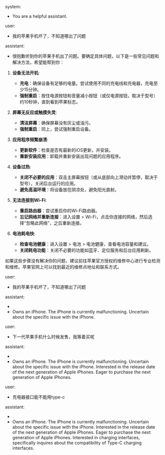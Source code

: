 system: 
- You are a helpful assistant. 

user: 
- 我的苹果手机坏了，不知道哪出了问题 

assistant: 
- 很抱歉听到你的苹果手机出了问题。要确定具体问题，以下是一些常见问题和解决方法，希望能帮到你：

1. **设备无法开机**:
   - **充电**：确保设备有足够的电量。尝试使用不同的充电线和充电器，充电至少15分钟。
   - **强制重启**：按住电源按钮和音量减小按钮（或仅电源按钮，取决于型号）约10秒钟，直到看到苹果标志。

2. **屏幕无反应或触摸失灵**:
   - **清洁屏幕**：确保屏幕没有灰尘或油污。
   - **强制重启**：同上，尝试强制重启设备。

3. **应用程序频繁崩溃**:
   - **更新软件**：检查是否有最新的iOS更新，并安装。
   - **重新安装应用**：卸载并重新安装出现问题的应用程序。

4. **设备过热**:
   - **关闭不必要的应用**：双击主屏幕按钮（或从底部向上滑动并暂停，取决于型号），关闭后台运行的应用。
   - **避免高温环境**：将设备放在阴凉处，避免阳光直射。

5. **无法连接到Wi-Fi**:
   - **重启路由器**：尝试重启你的Wi-Fi路由器。
   - **忘记网络并重新连接**：进入设置 > Wi-Fi，点击你连接的网络，然后选择“忽略此网络”，之后重新连接。

6. **电池耗电快**:
   - **检查电池健康**：进入设置 > 电池 > 电池健康，查看电池容量和建议。
   - **关闭耗电功能**：关闭不必要的功能如蓝牙、定位服务和后台应用刷新。

如果这些步骤没有解决你的问题，建议前往苹果官方授权的维修中心进行专业检测和维修。苹果官网上可以找到最近的维修点地址和联系方式。 

user: 
- 我的苹果手机坏了，不知道哪出了问题 

assistant: 
- <li>Owns an iPhone. The iPhone is currently malfunctioning. Uncertain about the specific issue with the iPhone.
 

user: 
- 下一代苹果手机什么时候发售，我等着买呢 

assistant: 
- <li>Owns an iPhone. The iPhone is currently malfunctioning. Uncertain about the specific issue with the iPhone. Interested in the release date of the next generation of Apple iPhones. Eager to purchase the next generation of Apple iPhones.
 

user: 
- 充电器接口能不能用type-c 

assistant: 
- <li>Owns an iPhone. The iPhone is currently malfunctioning. Uncertain about the specific issue with the iPhone. Interested in the release date of the next generation of Apple iPhones. Eager to purchase the next generation of Apple iPhones. Interested in charging interfaces, specifically inquires about the compatibility of Type-C charging interfaces.
 
